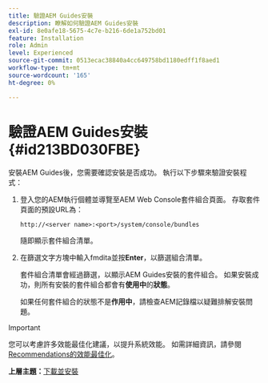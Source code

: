 ```yaml
---
title: 驗證AEM Guides安裝
description: 瞭解如何驗證AEM Guides安裝
exl-id: 8e0afe18-5675-4c7e-b216-6de1a752bd01
feature: Installation
role: Admin
level: Experienced
source-git-commit: 0513ecac38840a4cc649758bd1180edff1f8aed1
workflow-type: tm+mt
source-wordcount: '165'
ht-degree: 0%

---
```


# 驗證AEM Guides安裝 {#id213BD030FBE}

安裝AEM Guides後，您需要確認安裝是否成功。 執行以下步驟來驗證安裝程式：

1. 登入您的AEM執行個體並導覽至AEM Web Console套件組合頁面。 存取套件頁面的預設URL為：

   ```http
   http://<server name>:<port>/system/console/bundles
   ```

   隨即顯示套件組合清單。

1. 在篩選文字方塊中輸入fmdita並按&#x200B;**Enter**，以篩選組合清單。

   套件組合清單會經過篩選，以顯示AEM Guides安裝的套件組合。 如果安裝成功，則所有安裝的套件組合都會有&#x200B;**使用中**&#x200B;的&#x200B;**狀態**。

   如果任何套件組合的狀態不是&#x200B;**作用中**，請檢查AEM記錄檔以疑難排解安裝問題。


>[!IMPORTANT]
>
> 您可以考慮許多效能最佳化建議，以提升系統效能。 如需詳細資訊，請參閱[Recommendations的效能最佳化](download-install-recommend-perf-optimiz.md#)。

**上層主題：**&#x200B;[&#x200B;下載並安裝](download-install.md)
